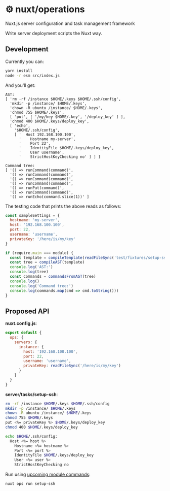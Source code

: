 <p align="center">
  <h1>⚙ nuxt/operations</h1>
  <span>Nuxt.js server configuration and task management framework</span>
</p>

Write server deployment scripts the Nuxt way.

## Development

Currently you can:

```sh
yarn install
node -r esm src/index.js
```

And you'll get:

```
AST:
[ 'rm -rf /instance $HOME/.keys $HOME/.ssh/config',
  'mkdir -p /instance/ $HOME/.keys',
  'chown -R ubuntu /instance/ $HOME/.keys',
  'chmod 755 $HOME/.keys',
  [ 'put', [ '/my/key $HOME/.key', '/deploy_key' ] ],
  'chmod 400 $HOME/.keys/deploy_key',
  [ 'echo',
    '$HOME/.ssh/config',
    [ '  Host 192.168.100.100',
      '    Hostname my-server',
      '    Port 22',
      '    IdentityFile $HOME/.keys/deploy_key',
      '    User username',
      '    StrictHostKeyChecking no' ] ] ]

Command tree:
[ '() => runCommand(command)',
  '() => runCommand(command)',
  '() => runCommand(command)',
  '() => runCommand(command)',
  '() => runPut(command)',
  '() => runCommand(command)',
  '() => runEcho(command.slice(1))' ]
```

The testing code that prints the above reads as follows:

```js
const sampleSettings = {
  hostname: 'my-server',
  host: '192.168.100.100',
  port: 22,
  username: 'username',
  privateKey: '/here/is/my/key'
}

if (require.main === module) {
  const template = compileTemplate(readFileSync('test/fixtures/setup-ssh.sh'), sampleSettings)
  const tree = compileAST(template)
  console.log('AST:')
  console.log(tree)
  const commands = commandsFromAST(tree)
  console.log()
  console.log('Command tree:')
  console.log(commands.map(cmd => cmd.toString()))
}
```

## Proposed API

**nuxt.config.js**:

```js
export default {
  ops: {
    servers: {
      instance: {
        host: '192.168.100.100',
        port: 22,
        username: 'username',
        privateKey: readFileSync('/here/is/my/key')
      }
    }
  }
}
```

**server/tasks/setup-ssh**:

```sh
rm -rf /instance $HOME/.keys $HOME/.ssh/config
mkdir -p /instance/ $HOME/.keys
chown -R ubuntu /instance/ $HOME/.keys
chmod 755 $HOME/.keys
put <%= privateKey %> $HOME/.keys/deploy_key
chmod 400 $HOME/.keys/deploy_key

echo $HOME/.ssh/config:
  Host <%= host %>
    Hostname <%= hostname %>
    Port <%= port %>
    IdentityFile $HOME/.keys/deploy_key
    User <%= user %>
    StrictHostKeyChecking no
```

Run using [upcoming module commands](https://github.com/nuxt/nuxt.js/pull/4314):

```sh
nuxt ops run setup-ssh
```
